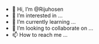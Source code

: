 - 👋 Hi, I’m @Rijuhosen
- 👀 I’m interested in ...
- 🌱 I’m currently learning ...
- 💞️ I’m looking to collaborate on ...
- 📫 How to reach me ...

<!---
Rijuhosen/Rijuhosen is a ✨ special ✨ repository because its `README.md` (this file) appears on your GitHub profile.
You can click the Preview link to take a look at your changes.
--->
